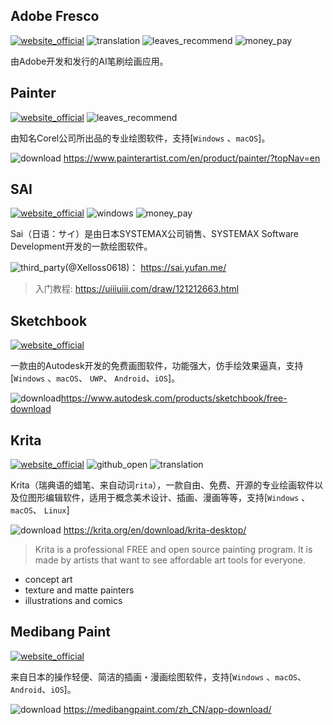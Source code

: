 ## Adobe Fresco
[![website_official](https://gitbook07.oss-cn-hangzhou.aliyuncs.com/website_official.svg)](https://www.adobe.com/products/fresco.html) ![translation](https://gitbook07.oss-cn-hangzhou.aliyuncs.com/translation.svg) ![leaves_recommend](https://gitbook07.oss-cn-hangzhou.aliyuncs.com/leaves_rec.svg) ![money_pay](https://gitbook07.oss-cn-hangzhou.aliyuncs.com/money_pay.svg) 

由Adobe开发和发行的AI笔刷绘画应用。

## Painter
[![website_official](https://gitbook07.oss-cn-hangzhou.aliyuncs.com/website_official.svg)](https://www.painterartist.com) ![leaves_recommend](https://gitbook07.oss-cn-hangzhou.aliyuncs.com/leaves_rec.svg)

由知名Corel公司所出品的专业绘图软件，支持[`Windows` 、`macOS`]。

![download](https://gitbook07.oss-cn-hangzhou.aliyuncs.com/download.svg) https://www.painterartist.com/en/product/painter/?topNav=en

## SAI
[![website_official](https://gitbook07.oss-cn-hangzhou.aliyuncs.com/website_official.svg)](https://www.systemax.jp/en/sai/) ![windows](https://gitbook07.oss-cn-hangzhou.aliyuncs.com/windows.svg) ![money_pay](https://gitbook07.oss-cn-hangzhou.aliyuncs.com/money_pay.svg) 

Sai（日语：サイ）是由日本SYSTEMAX公司销售、SYSTEMAX Software Development开发的一款绘图软件。

![third_party](https://gitbook07.oss-cn-hangzhou.aliyuncs.com/third_party.svg)(@Xelloss0618)： https://sai.yufan.me/

> 入门教程: https://uiiiuiii.com/draw/121212663.html

## Sketchbook
[![website_official](https://gitbook07.oss-cn-hangzhou.aliyuncs.com/website_official.svg)](https://www.autodesk.com/products/sketchbook) 

一款由的Autodesk开发的免费画图软件，功能强大，仿手绘效果逼真，支持[`Windows` 、`macOS`、 `UWP`、 `Android`、`iOS`]。

![download](https://gitbook07.oss-cn-hangzhou.aliyuncs.com/download.svg)https://www.autodesk.com/products/sketchbook/free-download

## Krita
[![website_official](https://gitbook07.oss-cn-hangzhou.aliyuncs.com/website_official.svg)](https://krita.org/en) ![github_open](https://gitbook07.oss-cn-hangzhou.aliyuncs.com/github_open.svg) ![translation](https://gitbook07.oss-cn-hangzhou.aliyuncs.com/translation.svg)

Krita（瑞典语的蜡笔、来自动词`rita`），一款自由、免费、开源的专业绘画软件以及位图形编辑软件，适用于概念美术设计、插画、漫画等等，支持[`Windows` 、`macOS`、 `Linux`]

![download](https://gitbook07.oss-cn-hangzhou.aliyuncs.com/download.svg) https://krita.org/en/download/krita-desktop/

> Krita is a professional FREE and open source painting program. It is made by artists that want to see affordable art tools for everyone.
- concept art
- texture and matte painters
- illustrations and comics

## Medibang Paint
[![website_official](https://gitbook07.oss-cn-hangzhou.aliyuncs.com/website_official.svg)](https://medibangpaint.com)

来自日本的操作轻便、简洁的插画・漫画绘图软件，支持[`Windows` 、`macOS`、 `Android`、`iOS`]。

![download](https://gitbook07.oss-cn-hangzhou.aliyuncs.com/download.svg) https://medibangpaint.com/zh_CN/app-download/



